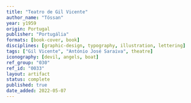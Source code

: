 ```yaml
---
title: "Teatro de Gil Vicente"
author_name: "Tóssan"
year: y1959
origin: Portugal
publisher: "Portugália"
formats: [book-cover, book]
disciplines: [graphic-design, typography, illustration, lettering]
tags: ["Gil Vicente", "António José Saraiva", theatre]
iconography: [devil, angels, boat]
ref_group: "030"
ref_id: "0033"
layout: artifact
status: complete
published: true
date_added: 2022-05-07
---
```


